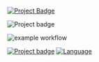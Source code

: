 <a href="https://eclairit.com:3787/fs/home/emelin/github/tonasodji/eclair_demo/last_main/PROJECT.ecd" target="_blank" >![Project Badge](https://github.com/tonasodji/eclair_badge/blob/main/badge1.svg)</a>

![Project badge](https://img.shields.io/badge/ECLAIR-default-brightgreen)

![example workflow](https://github.com/tonasodji/eclair_demo/actions/workflows/github-CI.yml/badge.svg)

<!-- [START BADGES] -->
<!-- Please keep comment here to allow auto update -->
[![Project badge](https://img.shields.io/badge/ECLAIR-passing-brightgreen)](https://eclairit.com:3787/fs/home/emelin/github/tonasodji/eclair_demo/last_main/PROJECT.ecd)
[![Language](https://img.shields.io/badge/language-TypeScript-blue.svg?style=flat-square)](https://www.typescriptlang.org)
<!-- [END BADGES] -->
